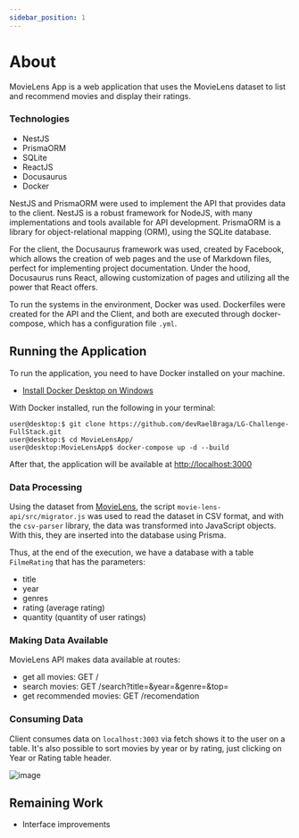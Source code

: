 ```yaml
---
sidebar_position: 1
---
```


# About

MovieLens App is a web application that uses the MovieLens dataset to list and recommend movies and display their ratings.

### Technologies
- NestJS
- PrismaORM
- SQLite
- ReactJS
- Docusaurus
- Docker

NestJS and PrismaORM were used to implement the API that provides data to the client. NestJS is a robust framework for NodeJS, with many implementations and tools available for API development. 
PrismaORM is a library for object-relational mapping (ORM), using the SQLite database.

For the client, the Docusaurus framework was used, created by Facebook, which allows the creation of web pages and the use of Markdown files, perfect for implementing project documentation. 
Under the hood, Docusaurus runs React, allowing customization of pages and utilizing all the power that React offers.

To run the systems in the environment, Docker was used. Dockerfiles were created for the API and the Client, and both are executed through docker-compose, which has a configuration file `.yml`.

## Running the Application

To run the application, you need to have Docker installed on your machine.
- [Install Docker Desktop on Windows](https://docs.docker.com/desktop/install/windows-install/)

With Docker installed, run the following in your terminal:



```console
user@desktop:$ git clone https://github.com/devRaelBraga/LG-Challenge-FullStack.git
user@desktop:$ cd MovieLensApp/ 
user@desktop:MovieLensApp$ docker-compose up -d --build
```
After that, the application will be available at [http://localhost:3000](http://localhost:3000)

### Data Processing

Using the dataset from [MovieLens](http://files.grouplens.org/datasets/movielens/ml-25m.zip),
the script `movie-lens-api/src/migrator.js` was used to read the dataset in CSV format, and with the `csv-parser` library, the data was transformed into JavaScript objects. With this, they are inserted into the database using Prisma.

Thus, at the end of the execution, we have a database with a table `FilmeRating` that has the parameters:
- title
- year
- genres
- rating (average rating)
- quantity (quantity of user ratings)


### Making Data Available

MovieLens API makes data available at routes:
- get all movies: GET /
- search movies: GET /search?title=&year=&genre=&top=
- get recommended movies: GET /recomendation

### Consuming Data

Client consumes data on ```localhost:3003``` via fetch shows it to the user on a table.
It's also possible to sort movies by year or by rating, just clicking on Year or Rating table header.

![image](https://i.imgur.com/mZEqZha.png)

##   Remaining Work

- Interface improvements
